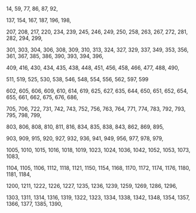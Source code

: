 14, 59, 77, 86, 87, 92, 

137, 154, 167, 187, 196, 198, 

207, 208, 217, 220, 234, 239, 245, 246, 249, 250, 258, 263, 267, 272, 281, 282, 294, 299, 

301, 303, 304, 306, 308, 309, 310, 313, 324, 327, 329, 337, 349, 353, 356, 361, 367, 385, 386, 390, 393, 394, 396, 

409, 416, 430, 434, 435, 438, 448, 451, 456, 458, 466, 477, 488, 490, 

511, 519, 525, 530, 538, 546, 548, 554, 556, 562, 597, 599

602, 605, 606, 609, 610, 614, 619, 625, 627, 635, 644, 650, 651, 652, 654, 655, 661, 662, 675, 676, 686, 

705, 706, 722, 731, 742, 743, 752, 756, 763, 764, 771, 774, 783, 792, 793, 795, 798, 799, 

803, 806, 808, 810, 811, 816, 834, 835, 838, 843, 862, 869, 895, 

903, 909, 915, 920, 927, 932, 936, 941, 949, 956, 977, 978, 979, 

1005, 1010, 1015, 1016, 1018, 1019, 1023, 1024, 1036, 1042, 1052, 1053, 1073, 1083, 

1104, 1105, 1106, 1112, 1118, 1121, 1150, 1154, 1168, 1170, 1172, 1174, 1176, 1180, 1181, 1184, 

1200, 1211, 1222, 1226, 1227, 1235, 1236, 1239, 1259, 1269, 1286, 1296, 

1303, 1311, 1314, 1316, 1319, 1322, 1323, 1334, 1338, 1342, 1348, 1354, 1357, 1366, 1377, 1385, 1390, 
